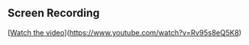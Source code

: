 ## Screen Recording   

[[Watch the video](https://img.youtube.com/vi/Rv95s8eQ5K8/maxresdefault.jpg)](https://www.youtube.com/watch?v=Rv95s8eQ5K8)


